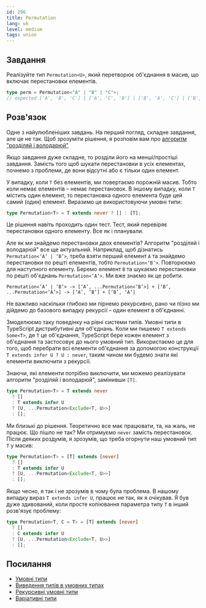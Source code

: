 ```yaml
---
id: 296
title: Permutation
lang: uk
level: medium
tags: union
---
```


## Завдання

Реалізуйте тип `Permutation<U>`, який перетворює об'єднання в масив, що включає перестановки елементів.

```typescript
type perm = Permutation<"A" | "B" | "C">;
// expected ['A', 'B', 'C'] | ['A', 'C', 'B'] | ['B', 'A', 'C'] | ['B', 'C', 'A'] | ['C', 'A', 'B'] | ['C', 'B', 'A']
```

## Розв'язок

Одне з найулюбленіших завдань.
На перший погляд, складне завдання, але це не так.
Щоб зрозуміти рішення, я розповім вам про [алгоритм "розділяй і володарюй"](https://en.wikipedia.org/wiki/Divide-and-conquer_algorithm)

Якщо завдання дуже складне, то розділи його на менші/простіші завдання.
Замість того щоб шукати перестановки в усіх елементах, почнемо з проблеми, де вони відсутні або є тільки один елемент.

У випадку, коли `T` без елементів, ми повертаємо порожній масив.
Тобто коли немає елементів – немає перестановок.
В іншому випадку, коли `T` містить один елемент, то перестановка одного елемента буде цей самий (один) елемент.
Виразимо це використовуючи умовні типи:

```typescript
type Permutation<T> = T extends never ? [] : [T];
```

Це рішення навіть проходить один тест.
Тест, який перевіряє перестановки одного елементу.
Все як і планували.

Але як ми знайдемо перестановки двох елементів?
Алгоритм "розділяй і володарюй" все ще актуальний.
Наприклад, щоб дізнатись `Permutation<‘A’ | ‘B’>`, треба взяти перший елемент `A` та знайдемо перестановки по решті елементів, тобто `Permutation<‘B’>`.
Повторюємо для наступного елементу.
Беремо елемент `B` та шукаємо перестановки по решті об'єднань `Permutation<‘A’>`.
Ми вже знаємо як це робити.

```text
Permutation<‘A’ | ‘B’> -> [‘A’, ...Permutation<‘B’>] + [‘B’, ...Permutation<‘A’>] -> [‘A’, ‘B’] + [‘B’, ‘A’]
```

Не важливо наскільки глибоко ми пірнемо рекурсивно, рано чи пізно ми дійдемо до базового випадку рекурсії – один елемент в об'єднанні.

Змоделюємо таку поведінку на рівні системи типів.
Умовні типи в TypeScript дистрибутивні для об'єднань.
Коли ми пишемо `T extends Some<T>`, де `T` це об'єднання, TypeScript бере кожен елемент з об'єднання та застосовує до нього умовний тип.
Використаємо це для того, щоб перебрати всі елементи об'єднання за допомогою конструкції `T extends infer U ? U : never`, таким чином ми будемо знати які елементи виключити з рекурсії.

Знаючи, які елементи потрібно виключити, ми можемо реалізувати алгоритм "розділяй і володарюй", замінивши `[T]`.

```typescript
type Permutation<T> = T extends never
  ? []
  : T extends infer U
  ? [U, ...Permutation<Exclude<T, U>>]
  : [];
```

Ми близькі до рішення.
Теоретично все має працювати, та, на жаль, не працює.
Що пішло не так?
Ми отримуємо `never` замість перестановок.
Після деяких роздумів, я зрозумів, що треба огорнути наш умовний тип `T` у масив:

```typescript
type Permutation<T> = [T] extends [never]
  ? []
  : T extends infer U
  ? [U, ...Permutation<Exclude<T, U>>]
  : [];
```

Якщо чесно, я так і не зрозумів в чому була проблема.
В нашому випадку вираз `T extends infer U`, працює не так, як я очікував.
Я був дуже здивований, коли просте копіювання параметра типу `T` в інший розв'язує проблему:

```typescript
type Permutation<T, C = T> = [T] extends [never]
  ? []
  : C extends infer U
  ? [U, ...Permutation<Exclude<T, U>>]
  : [];
```

## Посилання

- [Умовні типи](https://www.typescriptlang.org/docs/handbook/2/conditional-types.html)
- [Виведення типів в умовних типах](https://www.typescriptlang.org/docs/handbook/2/conditional-types.html#inferring-within-conditional-types)
- [Рекурсивні умовні типи](https://www.typescriptlang.org/docs/handbook/release-notes/typescript-4-1.html#recursive-conditional-types)
- [Варіативні типи](https://www.typescriptlang.org/docs/handbook/release-notes/typescript-4-0.html#variadic-tuple-types)
